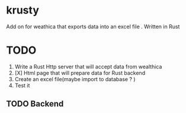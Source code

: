 # krusty
Add on for weathica that exports data into an excel file . Written in Rust 

# TODO
1. Write a Rust Http server that will accept data from wealthica
2. [X] Html page that will prepare data for Rust backend
3. Create an excel file(maybe import to database ? )
4. Test it 
   
   
## TODO Backend
